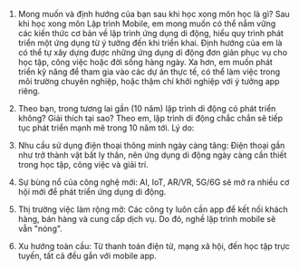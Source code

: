 1. Mong muốn và định hướng của bạn sau khi học xong môn học là gì?
Sau khi học xong môn Lập trình Mobile, em mong muốn có thể nắm vững các kiến thức cơ bản về lập trình ứng dụng di động, hiểu quy trình phát triển một ứng dụng từ ý tưởng đến khi triển khai.
Định hướng của em là có thể tự xây dựng được những ứng dụng di động đơn giản phục vụ cho học tập, công việc hoặc đời sống hàng ngày.
Xa hơn, em muốn phát triển kỹ năng để tham gia vào các dự án thực tế, có thể làm việc trong môi trường chuyên nghiệp, hoặc thậm chí khởi nghiệp với ý tưởng app riêng.

2. Theo bạn, trong tương lai gần (10 năm) lập trình di động có phát triển không? Giải thích tại sao?
Theo em, lập trình di động chắc chắn sẽ tiếp tục phát triển mạnh mẽ trong 10 năm tới.
Lý do:
1. Nhu cầu sử dụng điện thoại thông minh ngày càng tăng: Điện thoại gần như trở thành vật bất ly thân, nên ứng dụng di động ngày càng cần thiết trong học tập, công việc và giải trí.
2. Sự bùng nổ của công nghệ mới: AI, IoT, AR/VR, 5G/6G sẽ mở ra nhiều cơ hội mới để phát triển ứng dụng di động.
3. Thị trường việc làm rộng mở: Các công ty luôn cần app để kết nối khách hàng, bán hàng và cung cấp dịch vụ. Do đó, nghề lập trình mobile sẽ vẫn "nóng".
4. Xu hướng toàn cầu: Từ thanh toán điện tử, mạng xã hội, đến học tập trực tuyến, tất cả đều gắn với mobile app.
